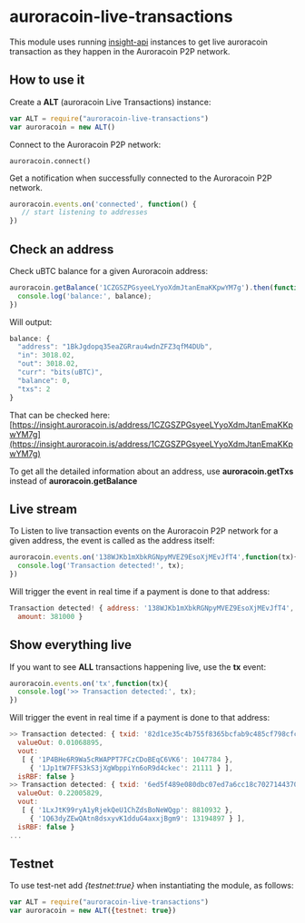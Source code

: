auroracoin-live-transactions
=====

This module uses running [insight-api](https://github.com/bitpay/insight-api) instances to get live auroracoin transaction as they happen in the Auroracoin P2P network. 

How to use it
--

Create a **ALT** (auroracoin Live Transactions) instance:
```javascript
var ALT = require("auroracoin-live-transactions")
var auroracoin = new ALT()
```

Connect to the Auroracoin P2P network:
```javasctript
auroracoin.connect()
```

Get a notification when successfully connected to the  Auroracoin P2P network.
```javascript
auroracoin.events.on('connected', function() {
   // start listening to addresses
})
```

Check an address
--
Check uBTC balance for a given Auroracoin address:
```javascript
auroracoin.getBalance('1CZGSZPGsyeeLYyoXdmJtanEmaKKpwYM7g').then(function(balance) {
  console.log('balance:', balance);
})
```

Will output:

```javascript 
balance: {
  "address": "1BkJgdopq35eaZGRrau4wdnZFZ3qfM4DUb",
  "in": 3018.02,
  "out": 3018.02,
  "curr": "bits(uBTC)",
  "balance": 0,
  "txs": 2
}
```

That can be checked here:
[https://insight.auroracoin.is/address/1CZGSZPGsyeeLYyoXdmJtanEmaKKpwYM7g](https://insight.auroracoin.is/address/1CZGSZPGsyeeLYyoXdmJtanEmaKKpwYM7g)

To get all the detailed information about an address, use **auroracoin.getTxs** instead of **auroracoin.getBalance**

Live stream
--

To Listen to live transaction events on the Auroracoin P2P network for a given address, the event is called as the address itself:
```javascript
auroracoin.events.on('138WJKb1mXbkRGNpyMVEZ9EsoXjMEvJfT4',function(tx){
  console.log('Transaction detected!', tx);
})
```
Will trigger the event in real time if a payment is done to that address:
```javascript
Transaction detected! { address: '138WJKb1mXbkRGNpyMVEZ9EsoXjMEvJfT4',
  amount: 381000 }
```

Show everything live
--

If you want to see **ALL** transactions happening live, use the **tx** event:



```javascript
auroracoin.events.on('tx',function(tx){
  console.log('>> Transaction detected:', tx);
})
```
Will trigger the event in real time if a payment is done to that address:
```javascript
>> Transaction detected: { txid: '82d1ce35c4b755f8365bcfab9c485cf798cfcfe6e62a222995ca28335ada5374',
  valueOut: 0.01068895,
  vout:
   [ { '1P4BHe6R9Wa5cRWAPPT7FCzCDoBEqC6VK6': 1047784 },
     { '1Jp1tW7FFS3kS3jXgWbppiYn6oR9d4ckec': 21111 } ],
  isRBF: false }
>> Transaction detected: { txid: '6ed5f489e080dbc07ed7a6cc18c70271443708aa57a032deb1b1bf3ed38a06cd',
  valueOut: 0.22005829,
  vout:
   [ { '1LxJtK99ryA1yRjekQeU1ChZdsBoNeWQgp': 8810932 },
     { '1Q63dyZEwQAtn8dsxyvK1dduG4axxjBgm9': 13194897 } ],
  isRBF: false }
...
```

Testnet
--

To use test-net add *{testnet:true}* when instantiating the module, as follows:

```javascript
var ALT = require("auroracoin-live-transactions")
var auroracoin = new ALT({testnet: true})
```
